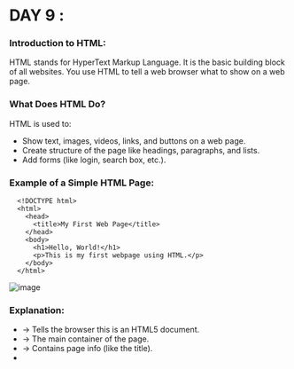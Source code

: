 # DAY 9 :

### Introduction to HTML:
HTML stands for HyperText Markup Language.
It is the basic building block of all websites. You use HTML to tell a web browser what to show on a web page.

### What Does HTML Do?
HTML is used to:
* Show text, images, videos, links, and buttons on a web page.
* Create structure of the page like headings, paragraphs, and lists.
* Add forms (like login, search box, etc.).

### Example of a Simple HTML Page:
      <!DOCTYPE html>
      <html>
        <head>
          <title>My First Web Page</title>
        </head>
        <body>
          <h1>Hello, World!</h1>
          <p>This is my first webpage using HTML.</p>
        </body>
      </html>

![image](https://github.com/user-attachments/assets/c21d2bf1-d125-4af3-80eb-6e027dfc40c4)

### Explanation:

* <!DOCTYPE html> → Tells the browser this is an HTML5 document.
* <html> → The main container of the page.
* <head> → Contains page info (like the title).
* <title> → The title you see on the browser tab.
* <body> → What you actually see on the web page.
* <h1> → A big heading.
* <p> → A paragraph.

### How browser renders HTML:
Rendering means how the browser reads HTML and displays it as a web page on your screen.

### **_1. You Open a Web Page_**
* You type a website address (like www.google.com) in your browser.
* The browser sends a request to the server and gets the HTML code of that page.

### **_2. Browser Reads HTML Line by Line_**
* The browser reads the HTML code from top to bottom.
* It sees tags like `<html>`, `<head>`, `<body>`, `<h1>`, `<p>`, etc.

### **_3. Builds the Structure (DOM Tree)_**
* The browser makes a structure of the page in its memory called the DOM (Document Object Model).
* Think of it like building a family tree of all HTML elements.

### **_4. Applies CSS (Styles)_**
* If there is any CSS (color, size, font, etc.), the browser applies it to the right elements.

### **_5. Runs JavaScript (if any)_**
* If the page has JavaScript (for buttons, animations, etc.), the browser executes it.

### **_6. Shows the Page_**
* After reading and processing everything, the browser draws the final web page on your screen.


